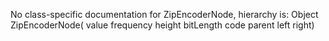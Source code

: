 No class-specific documentation for ZipEncoderNode, hierarchy is: 
Object
  ZipEncoderNode( value frequency height bitLength code parent left right)

